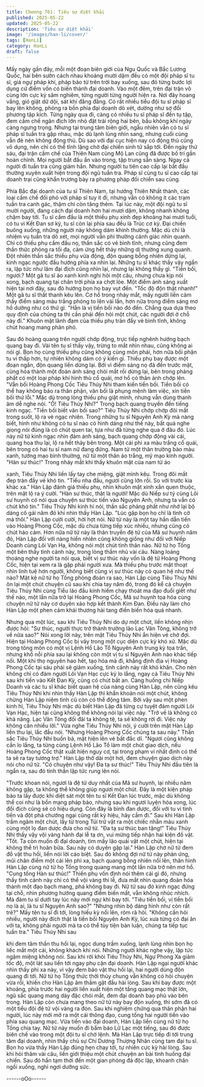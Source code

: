 ```yaml
---
title: Chương 761: Tiêu sư diệt khải
published: 2025-05-22
updated: 2025-05-22
description: 'Tiêu sư diệt khải'
image: '/images/han-li/cover/'
tags: [HanLi]
category: HanLi
draft: false
---
```


Mấy ngày gần đây, mỗi một đoạn biên giới của Ngu Quốc và Bắc
Lương Quốc, hai bên sườn cách nhau khoảng mười dặm đều có
một đội pháp sĩ tu sĩ, giá ngự pháp khí, pháp bảo từ trên trời bay
xuống, sau đó từng bước lợi dụng cứ điểm vốn có biến thành đại
doanh.
Vào một đêm, trên đại trận vô cùng lớn cực kỳ sâm nghiêm, từng
người từng người hiện ra. Nơi đây hoang vắng, gió giật dữ dội,
sát khí đằng đằng.
Có rất nhiều tiểu đội tu sĩ pháp sĩ bay lên không, phóng ra bốn
phía đại doanh dò xét, dường như sợ đối phương tập kích.
Từng ngày qua đi, càng có nhiều tu sĩ pháp sĩ đến tụ tập, đem
cấm chế ngăn địch lớn nhỏ đặt trải rộng hai bên, bầu không khí
ngày càng ngưng trọng.
Nhưng tại trung tâm biên giới, ngẫu nhiên vẫn có tu sĩ pháp sĩ
tuần tra gặp nhau, mặc dù lạnh lùng nhìn sang, nhưng cuối cùng
vẫn đè nén không động thủ.
Dù sao với đại cục hiện nay có động thủ cũng vô dụng, nên chỉ có
thể tĩnh lặng chờ đại chiến sinh tử sắp tới.
Đến ngày thứ sáu, đại trận cấm chế của Thiên Nam cùng Mộ Lan
cũng đã được bố trí gần hoàn chỉnh. Mọi người bắt đầu ẩn vào
trong, tập trung sẵn sàng. Ngay cả người đi tuần tra cũng giảm
hẳn. Nhưng người tu tiên cao cấp lại bắt đầu thường xuyên xuất
hiện trong đội ngũ tuần tra.
Pháp sĩ cùng tu sĩ cao cấp tại doanh trại cũng khẩn trương bày ra
phương pháp đối chiến sau cùng.

Phía Bắc đại doanh của tu sĩ Thiên Nam, tại hướng Thiên Nhất
thành, các loại cấm chế đối phó với pháp sĩ tuy ít đi, nhưng vẫn
có không ít các trạm tuần tra canh gác, thậm chí còn tăng thêm.
Tại lúc này, một đội ngũ tu sĩ mười người, đang cách đại doanh
hơn hai mươi dặm, không nhanh không chậm bay tới.
Tu sĩ cầm đầu là một thiếu phụ xinh đẹp khoảng hai mươi tuổi, có
tu vi Kết Đan sơ kỳ, tu sĩ còn lại phía sau đều là Trúc cơ kỳ.
Đại chiến buông xuống, những người này không dám khinh
thường. Mặc dù chỉ là nhiệm vụ tuần tra dò xét, mọi người vẫn phi
thường cảnh giác nhìn quanh.
Chỉ có thiếu phụ cầm đầu nọ, thần sắc có vẻ bình tĩnh, nhưng
cũng đem thần thức phóng ra tối đa, cảm ứng hết thảy những dị
thường xung quanh.
Đột nhiên thần sắc thiếu phụ vừa động, độn quang bỗng nhiên
dừng lại, kinh ngạc ngước đầu hướng phía xa nhìn lại.
Những tu sĩ khác thấy vậy ngẩn ra, lập tức như lâm đại địch cũng
nhìn lại, nhưng lại không thấy gì.
"Tiền bối, ngươi.?
Một gã tu sĩ áo xanh kinh nghi hỏi một câu, nhưng chưa kịp nói
xong, bạch quang tại chân trời phía xa chợt lóe. Một điểm ánh
sáng xuất hiện tại nơi đây, sau đó hướng bọn họ bay vụt đến.
"Tốc độ độn thật nhanh!" Một gã tu sĩ thất thanh kêu lên.
Cơ hồ trong nháy mắt, mấy người liền cảm thấy điểm sáng màu
trắng phóng to lên vài lần, hơn nữa trong điểm sáng mơ hồ dường
như có thứ gì.
"Hẳn là vị tiền bối nào đó đến. Chẳng qua dựa theo quy định của
chúng ta thì cần phải đến hỏi một chút, các người đợi ở chỗ này
đi." Khuôn mặt lãnh đạm của thiếu phụ tràn đầy vẻ bình tĩnh,
không chút hoang mang phân phó.

Sau đó hoàng quang trên người chớp động, trực tiếp nghênh
hướng bạch quang bay đi.
Vài tên tu sĩ thấy vậy, trừng to mắt nhìn nhau, cũng không ai nói
gì.
Bọn họ cùng thiếu phụ cũng không cùng môn phái, hơn nữa bối
phận tu vi thấp hơn, tự nhiên không dám có ý kiến gì.
Thiếu phụ bay được một đoạn ngắn, độn quang liền dừng lại. Bởi
vì điểm sáng nọ đã đến trước mặt, cũng hóa thành một đoàn ánh
sáng chói mắt rồi dừng lại, bên trong phảng phất có một loại pháp
khí hình thù cổ quái, mơ hồ có thân ảnh chớp lên.
"Vẫn bối Hoàng Phong Cốc Tiêu Thúy Nhi tham kiến tiền bối. Tiền
bối có thể hay không báo ra thân phận, vãn bối là phụng mệnh
làm việc, xin tiền bối thứ lỗi." Mặc dù trong lòng thiếu phụ giật
mình, nhưng vẫn dùng thanh âm dễ nghe nói.
"Ồ! Tiêu Thúy Nhi?" Trong bạch quang truyền đến tiếng kinh
ngạc.
"Tiền bối biết vãn bối sao?" Tiêu Thúy Nhi chớp chớp đôi mắt
trong suốt, lộ ra vẻ ngạc nhiên.
Trong những tu sĩ Nguyên Anh Kỳ mà nàng biết, hình như không
có tu sĩ nào có hình dáng như thế này, bất quá nghe giọng nói
đúng là có chút quen tai, tựa như đã từng nghe qua ở đâu đó.
Lúc này nữ tử kinh ngạc nhìn đám ánh sáng, bạch quang chớp
động vài cái, quang hoa thu lại, lộ ra hết thảy bên trong.
Một cái phi xa màu trắng cổ quái, bên trong có hai tu sĩ nam nữ
đang đứng.
Nam tử một thân trường bào màu xanh, tướng mạo bình thường,
nữ tử một thân áo trắng, mỹ mạo kinh người.
"Hàn sư thúc!" Trong nháy mắt khi thấy khuôn mặt của nam tử áo

xanh, Tiêu Thúy Nhi liền lấy tay che miệng, giật mình kêu.
Trong đôi mắt đep tràn đầy vẻ khó tin.
"Tiểu nha đầu, ngươi cũng lớn rồi. So với trước kia khác xa." Hàn
Lập đánh giá thiếu phụ, nhìn khuôn mặt xinh xắn quen thuộc, trên
mặt lộ ra ý cười.
"Hàn sư thúc, thật là người! Mặc dù Niếp sư tỷ cùng Lôi sư huynh
có nói qua chuyện sư thúc tiến vào Nguyên Anh, nhưng ta vẫn có
chút khó tin." Tiêu Thúy Nhi kinh hỉ nói, thần sắc phảng phất như
nhớ lại bộ dáng cô gái năm đó khi nhìn thấy Hàn Lập.
"Lúc gặp bọn họ chỉ là tình cờ mà thôi." Hàn Lập cười cười, hời
hợt nói.
Nữ tử này là một tay hắn dẫn tiến vào Hoàng Phong Cốc, mặc dù
chưa từng tiếp xúc nhiều, nhưng cũng có chút hảo cảm. Hơn nữa
nữ tử này là thân truyền đệ tử của Mã sư huynh năm đó, Hàn Lập
đối với nàng hiển nhiên cũng không giống như đối với Niếp Doanh
cùng Lôi Vạn Hạ, không nói một chút tình thân nào.
Nữ tử họ Tống một bên thấy tình cảnh này, trong lòng thầm nhủ
vài câu.
Nàng loáng thoáng nghe người ta nói qua, biết vị sư thúc này vốn
là đệ tử Hoàng Phong Cốc, hiện tại xem ra là gặp phải người xưa.
Mà thiếu phụ trước mặt thoạt nhìn linh tuệ hơn người, không biết
cùng vị sư thúc này có quan hệ như thế nào?
Mặt kệ nữ tử họ Tống phỏng đoán ra sao, Hàn Lập cùng Tiêu
Thúy Nhi ôn lại một chút chuyện cũ sau khi chia tay năm đó, trong
đó kể cả chuyện Tiêu Thúy Nhi cùng Tiểu lão đầu kinh hiểm chạy
thoát ma đạo đuổi giết như thế nào, một lần nữa trở lại Hoàng
Phong Cốc, Mã sư huynh tọa hóa cùng chuyện nữ tử này cơ
duyên xảo hợp kết thành Kim Đan.
Điều này làm cho Hàn Lập một phen cảm khái thương hải tang
điền biến hóa quá nhanh.

Nhưng qua một lúc, sau khi Tiêu Thúy Nhi do dự một chút, liền
không nhịn được hỏi:
"Sư thúc, người thực trở thành trưởng lão Lạc Vân Tông, không
trở về nữa sao?" Nói xong lời này, trên mặt Tiêu Thúy Nhi ẩn hiện
vẻ chờ đợi.
Hiện tại Hoàng Phong Cốc bị vây trong một cục diện cực kỳ khó
xử. Mặc dù trong tông môn có một vị Lệnh Hồ Lão Tổ Nguyên
Anh trung kỳ tọa trấn, nhưng khổ nỗi phía sau lại không còn một
vị tu sĩ Nguyên Anh nào khác tiếp nối. Một khi thọ nguyên hao hết,
tạo hóa mà đi, khẳng định địa vị Hoàng Phong Cốc tại sáu phái sẽ
giảm xuống, tình cảnh này rất khó khăn.
Cho nên không chỉ có đám người Lôi Vạn Hạc cực kỳ lo lắng,
ngay cả Tiêu Thúy Nhi sau khi tiến vào Kết Đan Kỳ, cũng có chút
bất an. Càng huống chi Niếp Doanh và các tu sĩ khác biết quan hệ
của nàng cùng Hàn Lập, nên cũng kêu Tiêu Thúy Nhi khi nhìn
thấy Hàn Lập thì khẩn khoản nói một chút, không chừng Hàn Lập
niệm tình cũ còn có thể động tâm.
Bởi vậy sau một phen kinh hỉ, Tiêu Thúy Nhi mặc dù biết Hàn Lập
đã từng cự tuyệt đám người Lôi Vạn Hạc, hiện tại cũng không thể
không nói lại việc này.
"Trở về là không có khả năng. Lạc Vân Tông đối đãi ta không tệ,
ta sẽ không rời đi. Việc này không cần nhiều lời." Vừa nghe Tiêu
Thúy Nhi nói, ý cười trên mặt Hàn Lập liền thu lại, lắc đầu nói.
"Nhưng Hoàng Phong Cốc chúng ta sau này." Thần sắc Tiêu
Thúy Nhi buồn bả, mặt hiện lên vẻ bất đắc dĩ.
"Ngươi cũng không cần lo lắng, ta từng cùng Lệnh Hồ Lão Tổ làm
một chút giao dịch, nếu Hoàng Phong Cốc thật xuất hiện nguy cơ,
tại trong phạm vi nhất định có thể ta sẽ ra tay tương trợ." Hàn Lập
thở dài một hơi, đem chuyện giao dịch này nói cho nữ tử.
"Có chuyện như vậy! Đa tạ sư thúc!" Tiêu Thúy Nhi đầu tiên là
ngẩn ra, sau đó tinh thần lập tức rung lên nói.

"Trước khoan nói, ngươi là đệ tử duy nhất của Mã sư huynh, lại
nhiều năm không gặp, ta không thể không giúp ngươi một chút.
Đây là một kiện pháp bảo ta lấy được khi diệt sát một tên tu sĩ Kết
Đan lúc trước, mặc dù không thể coi như là bổn mạng pháp bảo,
nhưng sau khi ngươi luyện hóa xong, lúc đối địch cũng sẽ có hiệu
dụng. Còn đây là bình đan dược, đối với tu vi tinh tiến và đột phá
chướng ngại cũng rất kỳ hiệu, hãy cầm đi." Sau khi Hàn Lập trầm
ngâm một chút, lấy từ trong Túi trữ vật ra một chiếc nhẫn màu
xanh cùng một lọ đan dược đưa cho nữ tử.
"Đa tạ sư thúc ban tặng!" Tiêu Thúy Nhi thấy vậy vội vàng hành
đại lễ tạ ơn, vui mừng tiếp nhận hai kiện đồ vật.
"Tốt. Ta còn muốn đi đại doanh, tìm mấy lão quái vật một chút,
hiện tại không thể trì hoãn bữa. Sau này có duyên gặp lại." Hàn
Lập chờ nữ tử đem đồ vật thu hồi, liền nói lời cáo biệt. Sau đó
không đợi nữ tử này phản ứng, mũi chân điểm một cái lên phi xa,
bạch quang bỗng nhiên nổi lên, thân hình Hàn Lập cùng nữ tử họ
Tống trong quang mang một lần nữa trở nên mơ hồ.
"Cung tống Hàn sư thúc!"
Thiến phụ vốn định nói thêm cái gì đó, nhưng thấy tình cảnh này
chỉ có thể vội vàng thi lễ, đưa mắt nhìn quang đoàn hóa thành một
đạo bạch mang, phá không bay đi.
Nữ tử sau đó kinh ngạc đứng tại chỗ, nhìn phương hướng quang
điểm biến mất, vẫn không nhúc nhích.
Mà đám tu sĩ dưới tay lúc này mới ngự khí bay tới.
"Tiêu tiền bối, vị tiền bối nọ là ai, là tu sĩ Nguyên Anh sao?"
"Nhưng nhìn bộ dáng hình như còn rất trẻ?"
Mấy tên tu sĩ đi tới, lòng hiếu kỳ nổi lên, rôm rã hỏi.
"Không cần hỏi nhiều, người này đích thật là tiền bối Nguyên Anh
Kỳ, lúc xưa từng có đại ân với ta, không phải người mà ta có thể
tùy tiện bàn luận, chúng ta tiếp tục tuần tra." Tiêu Thúy Nhi sau

khi đem tâm thần thu hồi lại, ngọc dung trầm xuống, lạnh lùng
nhìn bọn họ liếc mắt một cái, không khách khí nói.
Những người khác nghe vậy, lập tức ngậm miệng không nói.
Sau khi rời khỏi Tiêu Thúy Nhi, Ngự Phong Xa giảm tốc độ, một
lát sau liền tới ngay phụ cận đại doanh. Hàn Lập ngại người khác
nhìn thấy phi xa này, vì vậy đem bảo vật thu hồi lại, hai người
dùng độn quang đi tới.
Nữ tử họ Tống thức thời thủy chung vẫn không có hỏi chuyện vừa
rồi, khiến cho Hàn Lập âm thầm gật đầu hài lòng.
Sau khi bay được một khoảng, phía trước hai người liền xuất hiện
một tầng quang mạc thật lớn, ngũ sắc quang mang dày đặc chói
mắt, đem đại doanh bao phủ vào bên trong.
Hàn Lập còn chưa mang theo nữ tử này bay độn xuống, thì sớm
đã có một tiểu đội đệ tử vội vàng ra đón.
Sau khi nghiệm chứng qua thân phận hai người, lúc này mới mở
ra một cái thông đạo, cung tống hai người tiến vào phía sau
quang mạc.
Vừa tiến vào đại doanh, Hàn Lập liền cùng nữ tử họ Tống chia
tay.
Nữ tử này muốn đi bẩm báo Lữ Lạc một tiếng, sau đó được biên
chế vào trong một đội tu sĩ chờ lệnh. Mà Hàn Lập trực tiếp đi tới
trung tâm đại doanh, nhìn thấy chủ sự Chí Dương Thượng Nhân
cùng tam đại tu sĩ.
Bọn họ vừa thấy Hàn Lập đúng hẹn chạy tới, tự nhiên cực kỳ hài
lòng. Sau khi hỏi thăm vài câu, liền giới thiệu một chút chuyện an
bài tình huống đại chiến.
Sau đó hắn tạm thời đến một gian phòng đá độc lập, khoanh chân
ngồi xuống, nghỉ ngơi dưỡng sức.

------oOo------
